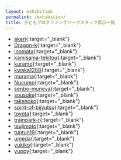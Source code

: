 ```yaml
---
layout: exhibition
permalink: /exhibition/
title: 子どもプログラミングパークスタッフ展示一覧
---
```

- [akari](https://pgmsaloon4kids.github.io/kyoto/exhibition/akari){:target="_blank"}
- [Dragon-k](https://pgmsaloon4kids.github.io/kyoto/exhibition/Dragon-k){:target="_blank"}
- [inomata](https://pgmsaloon4kids.github.io/kyoto/exhibition/inomata){:target="_blank"}
- [kamisama-tekitou](https://pgmsaloon4kids.github.io/kyoto/exhibition/kamisama-tekitou){:target="_blank"}
- [kuramo](https://pgmsaloon4kids.github.io/kyoto/exhibition/kuramo){:target="_blank"}
- [kwaka1208](https://pgmsaloon4kids.github.io/kyoto/exhibition/kwaka1208){:target="_blank"}
- [murama](https://pgmsaloon4kids.github.io/kyoto/exhibition/murama){:target="_blank"}
- [Nucumo](https://pgmsaloon4kids.github.io/kyoto/exhibition/nucumo){:target="_blank"}
- [senbo-muneya](https://pgmsaloon4kids.github.io/kyoto/exhibition/senbo-muneya){:target="_blank"}
- [sousuke](https://pgmsaloon4kids.github.io/kyoto/exhibition/sousuke){:target="_blank"}
- [takenoko](https://pgmsaloon4kids.github.io/kyoto/exhibition/takenoko){:target="_blank"}
- [spirit-of-bijyutsu](https://pgmsaloon4kids.github.io/kyoto/exhibition/spirit-of-bijyutsu){:target="_blank"}
- [toyota](https://pgmsaloon4kids.github.io/kyoto/exhibition/toyota){:target="_blank"}
- [trainpark-r](https://pgmsaloon4kids.github.io/kyoto/exhibition/trainpark-r){:target="_blank"}
- [tsujimoto](https://pgmsaloon4kids.github.io/kyoto/exhibition/tsujimoto){:target="_blank"}
- [tuntun19](https://pgmsaloon4kids.github.io/kyoto/exhibition/tuntun19){:target="_blank"}
- [umeda](https://pgmsaloon4kids.github.io/kyoto/exhibition/umeda){:target="_blank"}
- [yukiko](https://pgmsaloon4kids.github.io/kyoto/exhibition/yukiko){:target="_blank"}
- [yuppy](https://pgmsaloon4kids.github.io/kyoto/exhibition/yuppy){:target="_blank"}

